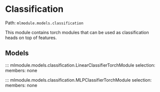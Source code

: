 # Classification

Path: `mlmodule.models.classification`

This module contains torch modules that can be used as classification heads on top
of features.

## Models

::: mlmodule.models.classification.LinearClassifierTorchModule
    selection:
        members: none

::: mlmodule.models.classification.MLPClassifierTorchModule
    selection:
        members: none
